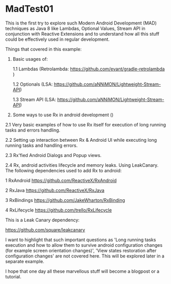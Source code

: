 # MadTest01
This is the first try to explore such Modern Android Development (MAD) techniques as Java 8 like Lambdas,
Optional Values, Stream API in conjunction with Reactive Extensions and to understand how all this stuff
could be effectively used in regular development.

Things that covered in this example:

1. Basic usages of:

    1.1 Lambdas (Retrolambda: https://github.com/evant/gradle-retrolambda )

    1.2 Optionals (LSA: https://github.com/aNNiMON/Lightweight-Stream-API)

    1.3 Stream API (LSA: https://github.com/aNNiMON/Lightweight-Stream-API)

2. Some ways to use Rx in android development ()

2.1 Very basic examples of how to use Rx itself for execution of long running tasks and errors handling.

2.2 Setting up interaction between Rx & Android UI while executing long running tasks and handling errors.

2.3 Rx'fied Android Dialogs and Popup views.

2.4 Rx, android activities lifecycle and memory leaks. Using LeakCanary.
		        
The following dependencies used to add Rx to android:

1 RxAndroid https://github.com/ReactiveX/RxAndroid

2 RxJava https://github.com/ReactiveX/RxJava

3 RxBindings https://github.com/JakeWharton/RxBinding

4 RxLifecycle https://github.com/trello/RxLifecycle

This is a Leak Canary dependency:

https://github.com/square/leakcanary

I want to highlight that such important questions as 'Long running tasks execution and how to allow
them to survive android configuration changes (for example screen orientation changes)', 'View states
restoration after configuration changes' are not covered here. This will be explored later in a separate
example.

I hope that one day all these marvellous stuff will become a blogpost or a tutorial.


